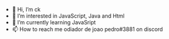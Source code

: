 - 👋 Hi, I’m ck
- 👀 I’m interested in JavaScript, Java and Html
- 🌱 I’m currently learning JavaSript
- 📫 How to reach me odiador de joao pedro#3881 on discord

<!---
ckzxss/ckzxss is a ✨ special ✨ repository because its `README.md` (this file) appears on your GitHub profile.
You can click the Preview link to take a look at your changes.
--->
